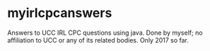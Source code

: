 # myirlcpcanswers
Answers to UCC IRL CPC questions using java. Done by myself; no affiliation to UCC or any of its related bodies. Only 2017 so far.
